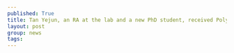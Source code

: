 ```yaml
---
published: True
title: Tan Yejun, an RA at the lab and a new PhD student, received PolyU Presidential PhD Fellowship.
layout: post
group: news
tags: 
---
```

